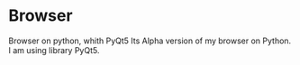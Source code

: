 # Browser
Browser on python, whith PyQt5
Its Alpha version of my browser on Python. I am using library PyQt5.
